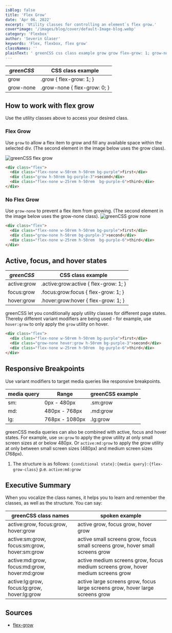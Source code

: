 ```yaml
---
isBlog: false
title: 'Flex Grow'
date: 'Apr 06. 2022'
excerpt: 'Utility classes for controlling an element`s flex grow.'
cover*image: '/images/blog/cover/default-Image-blog.webp'
category: 'Flexbox'
author: 'Severin Glaser'
keywords: 'Flex, flexbox, flex grow'
classNames: ''
plainText: ' greenCSS css class example grow grow flex-grow: 1; grow-none grow-none flex-grow: 0; how to work with flex grow use the utility classes above to access your desired class flex grow use `grow` to allow a flex item to grow and fill any available space within the selected div the second element in the image below uses the grow class ! greenCSS flex grow images docs flex grow webp?style=centerme  no flex grow use `grow-none` to prevent a flex item from growing the second element in the image below uses the grow-none class ! greenCSS grow none images docs flex grow-none webp?style=centerme  active focus and hover states greenCSS css class example active:grow active :grow:active flex-grow: 1; focus:grow focus :grow:focus flex-grow: 1; hover:grow hover :grow:hover flex-grow: 1; greenCSS let you conditionally apply utility classes for different page states thereby different variant modifiers are being used for example use `hover:grow` to only apply the `grow` utility on hover  responsive breakpoints use variant modifiers to target media queries like responsive breakpoints media query range greenCSS example sm: 0px 480px sm:grow md: 480px 768px md:grow lg: 768px 1080px lg:grow greenCSS media queries can also be combined with active focus and hover states for example use `sm:grow` to apply the grow utility at only small screen sizes at or below 480px or `active:md:grow` to apply the grow utility at only between small screen sizes 480px and medium screen sizes 768px 1 the structure is as follows: ` conditional state : media query : flex-grow-class ` p e `active:md:grow` executive summary when you vocalize the class names it helps you to learn and remember the classes as well as the structure you can say: greenCSS class names spoken example active:grow focus:grow hover:grow active grow focus grow hover grow active:sm:grow focus:sm:grow hover:sm:grow active small screens grow focus small screens grow hover small screens grow active:md:grow focus:md:grow hover:md:grow active medium screens grow focus medium screens grow hover medium screens grow active:lg:grow focus:lg:grow hover:lg:grow active large screens grow focus large screens grow hover large screens grow sources flex-grow https: developer mozilla org en-us docs web css flex-grow '
---
```


| _greenCSS_ | CSS class example            |
| --------- | ---------------------------- |
| grow      | .grow { flex-grow: 1; }      |
| grow-none | .grow-none { flex-grow: 0; } |

## How to work with flex grow

Use the utility classes above to access your desired class.

### Flex Grow

Use `grow` to allow a flex item to grow and fill any available space within the selected div. (The second element in the image below uses the grow class).

![greenCSS flex grow](/images/docs/flex/grow.webp?style=centerme)

```html
<div class="flex">
  <div class="flex-none w-50rem h-50rem bg-purple">first</div>
  <div class="grow h-50rem bg-purple-3">second</div>
  <div class="flex-none w-25rem h-50rem  bg-purple-6">third</div>
</div>
```

### No Flex Grow

Use `grow-none` to prevent a flex item from growing. (The second element in the image below uses the grow-none class).
![greenCSS grow none](/images/docs/flex/grow-none.webp?style=centerme)

```html
<div class="flex">
  <div class="flex-none w-50rem h-50rem bg-purple">first</div>
  <div class="grow-none h-50rem bg-purple-3">second</div>
  <div class="flex-none w-25rem h-50rem  bg-purple-6">third</div>
</div>
```

## Active, focus, and hover states

| _greenCSS_   | CSS class example                      |
| ----------- | -------------------------------------- |
| active:grow | .active\:grow:active { flex-grow: 1; } |
| focus:grow  | .focus\:grow:focus { flex-grow: 1; }   |
| hover:grow  | .hover\:grow:hover { flex-grow: 1; }   |

greenCSS let you conditionally apply utility classes for different page states. Thereby different variant modifiers are being used - for example, use `hover:grow` to only apply the `grow` utility on hover.

```html
<div class="flex">
  <div class="flex-none w-50rem h-50rem bg-purple">first</div>
  <div class="grow-none hover:grow h-50rem bg-purple-3">second</div>
  <div class="flex-none w-25rem h-50rem  bg-purple-6">third</div>
</div>
```

## Responsive Breakpoints

Use variant modifiers to target media queries like responsive breakpoints.

| media query | Range          | greenCSS example |
| ----------- | -------------- | --------------- |
| sm:         | 0px - 480px    | .sm:grow        |
| md:         | 480px - 768px  | .md:grow        |
| lg:         | 768px - 1080px | .lg:grow        |

greenCSS media queries can also be combined with active, focus and hover states. For example, use `sm:grow` to apply the grow utility at only small screen sizes at or below 480px. Or `active:md:grow` to apply the grow utility at only between small screen sizes (480px) and medium screen sizes (768px).

1. The structure is as follows: `{conditional state}:{media query}:{flex-grow-class}` p.e. `active:md:grow`

## Executive Summary

When you vocalize the class names, it helps you to learn and remember the classes, as well as the structure. You can say:

| greenCSS class names                          | spoken example                                                                   |
| -------------------------------------------- | -------------------------------------------------------------------------------- |
| active:grow, focus:grow, hover:grow          | active grow, focus grow, hover grow                                              |
| active:sm:grow, focus:sm:grow, hover:sm:grow | active small screens grow, focus small screens grow, hover small screens grow    |
| active:md:grow, focus:md:grow, hover:md:grow | active medium screens grow, focus medium screens grow, hover medium screens grow |
| active:lg:grow, focus:lg:grow, hover:lg:grow | active large screens grow, focus large screens grow, hover large screens grow    |

## Sources

- [flex-grow](https://developer.mozilla.org/en-US/docs/Web/CSS/flex-grow)
